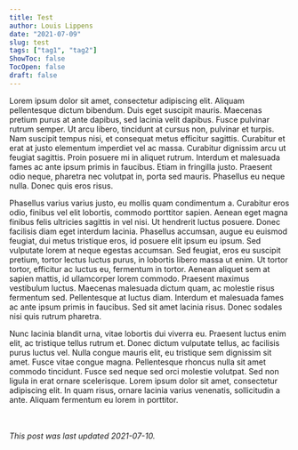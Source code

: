 ```yaml
---
title: Test
author: Louis Lippens
date: "2021-07-09"
slug: test
tags: ["tag1", "tag2"]
ShowToc: false
TocOpen: false
draft: false
---
```


Lorem ipsum dolor sit amet, consectetur adipiscing elit. Aliquam pellentesque dictum bibendum. Duis eget suscipit mauris. Maecenas pretium purus at ante dapibus, sed lacinia velit dapibus. Fusce pulvinar rutrum semper. Ut arcu libero, tincidunt at cursus non, pulvinar et turpis. Nam suscipit tempus nisi, et consequat metus efficitur sagittis. Curabitur et erat at justo elementum imperdiet vel ac massa. Curabitur dignissim arcu ut feugiat sagittis. Proin posuere mi in aliquet rutrum. Interdum et malesuada fames ac ante ipsum primis in faucibus. Etiam in fringilla justo. Praesent odio neque, pharetra nec volutpat in, porta sed mauris. Phasellus eu neque nulla. Donec quis eros risus.

Phasellus varius varius justo, eu mollis quam condimentum a. Curabitur eros odio, finibus vel elit lobortis, commodo porttitor sapien. Aenean eget magna finibus felis ultricies sagittis in vel nisi. Ut hendrerit luctus posuere. Donec facilisis diam eget interdum lacinia. Phasellus accumsan, augue eu euismod feugiat, dui metus tristique eros, id posuere elit ipsum eu ipsum. Sed vulputate lorem at neque egestas accumsan. Sed feugiat, eros eu suscipit pretium, tortor lectus luctus purus, in lobortis libero massa ut enim. Ut tortor tortor, efficitur ac luctus eu, fermentum in tortor. Aenean aliquet sem at sapien mattis, id ullamcorper lorem commodo. Praesent maximus vestibulum luctus. Maecenas malesuada dictum quam, ac molestie risus fermentum sed. Pellentesque at luctus diam. Interdum et malesuada fames ac ante ipsum primis in faucibus. Sed sit amet lacinia risus. Donec sodales nisi quis rutrum pharetra.

Nunc lacinia blandit urna, vitae lobortis dui viverra eu. Praesent luctus enim elit, ac tristique tellus rutrum et. Donec dictum vulputate tellus, ac facilisis purus luctus vel. Nulla congue mauris elit, eu tristique sem dignissim sit amet. Fusce vitae congue magna. Pellentesque rhoncus nulla sit amet commodo tincidunt. Fusce sed neque sed orci molestie volutpat. Sed non ligula in erat ornare scelerisque. Lorem ipsum dolor sit amet, consectetur adipiscing elit. In quam risus, ornare lacinia varius venenatis, sollicitudin a ante. Aliquam fermentum eu lorem in porttitor.

<br></br>
_This post was last updated 2021-07-10._
